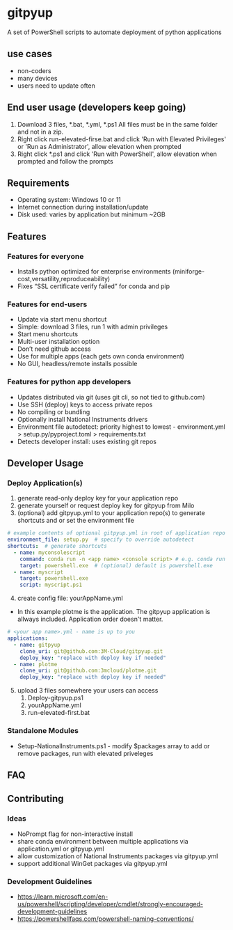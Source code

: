 # gitpyup
A set of PowerShell scripts to automate deployment of python applications

## use cases
* non-coders
* many devices
* users need to update often

## End user usage (developers keep going)
1. Download 3 files, *.bat, *.yml, *.ps1 All files must be in the same folder and not in a zip.
2. Right click run-elevated-firse.bat and click 'Run with Elevated Privileges' or 'Run as Administrator', allow elevation when prompted
3. Right click *.ps1 and click 'Run with PowerShell', allow  elevation when prompted and follow the prompts

## Requirements
* Operating system: Windows 10 or 11
* Internet connection during installation/update
* Disk used: varies by application but minimum ~2GB

## Features
### Features for everyone
* Installs python optimized for enterprise environments (miniforge-cost,versatility,reproduceability)
* Fixes “SSL certificate verify failed” for conda and pip

### Features for end-users
* Update via start menu shortcut
* Simple: download 3 files, run 1 with admin privileges 
* Start menu shortcuts
* Multi-user installation option
* Don’t need github access
* Use for multiple apps (each gets own conda environment)
* No GUI, headless/remote installs possible

### Features for python app developers
* Updates distributed via git (uses git cli, so not tied to github.com)
* Use SSH (deploy) keys to access private repos
* No compiling or bundling
* Optionally install National Instruments drivers
* Environment file autodetect: priority highest to lowest - environment.yml > setup.py/pyproject.toml > requirements.txt
* Detects developer install: uses existing git repos

## Developer Usage

### Deploy Application(s)
1. generate read-only deploy key for your application repo
2. generate yourself or request deploy key for gitpyup from Milo
3. (optional) add gitpyup.yml to your application repo(s) to generate shortcuts and or set the environment file

```yml
# example contents of optional gitpyup.yml in root of application repo
environment_file: setup.py  # specify to override autodetect
shortcuts:  # generate shortcuts
  - name: myconsolescript
    command: conda run -n <app name> <console script> # e.g. conda run -n plotme plotme
    target: powershell.exe  # (optional) default is powershell.exe
  - name: myscript
    target: powershell.exe
    script: myscript.ps1
```

4. create config file: yourAppName.yml

* In this example plotme is the application.  The gitpyup application is allways included. Application order doesn't matter.
```yml
# <your app name>.yml - name is up to you
applications:
  - name: gitpyup
    clone_uri: git@github.com:3M-Cloud/gitpyup.git
    deploy_key: "replace with deploy key if needed"
  - name: plotme
    clone_uri: git@github.com:3mcloud/plotme.git
    deploy_key: "replace with deploy key if needed"
```

5. upload 3 files somewhere your users can access
    1. Deploy-gitpyup.ps1
    2. yourAppName.yml
    3. run-elevated-first.bat

### Standalone Modules
* Setup-NationalInstruments.ps1 - modify $packages array to add or remove packages, run with elevated priveleges

## FAQ 


## Contributing

### Ideas
* NoPrompt flag for non-interactive install
* share conda environment between multiple applications via application.yml or gitpyup.yml
* allow customization of National Instruments packages via gitpyup.yml
* support additional WinGet packages via gitpyup.yml

### Development Guidelines
* https://learn.microsoft.com/en-us/powershell/scripting/developer/cmdlet/strongly-encouraged-development-guidelines
* https://powershellfaqs.com/powershell-naming-conventions/


